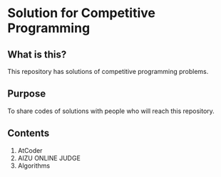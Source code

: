 # Solution for Competitive Programming

## What is this?
This repository has solutions of competitive programming problems.

## Purpose
To share codes of solutions with people who will reach this repository.

## Contents
1. AtCoder
2. AIZU ONLINE JUDGE
3. Algorithms
